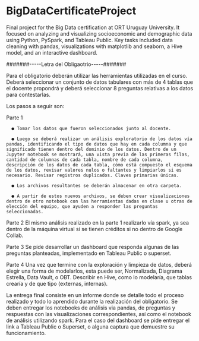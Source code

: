 # BigDataCertificateProject
Final project for the Big Data certification at ORT Uruguay University. It focused on analyzing and visualizing socioeconomic and demographic data using Python, PySpark, and Tableau Public. Key tasks included data cleaning with pandas, visualizations with matplotlib and seaborn, a Hive model, and an interactive dashboard. 

#######-----Letra del Obligaotrio-----#######

Para el obligatorio deberán utilizar las herramientas utilizadas en el curso. Deberá seleccionar un conjunto de datos tabulares con más de 4 tablas que el docente propondrá y deberá seleccionar 8 preguntas relativas a los datos para contestarlas. 

Los pasos a seguir son:

Parte 1
      
      ●	Tomar los datos que fueron seleccionados junto al docente.
      
      ●	Luego se deberá realizar un análisis exploratorio de los datos vía pandas, identificando el tipo de datos que hay en cada columna y que significado tienen dentro del dominio de los datos. Dentro de un Jupyter notebook se mostrará, una vista previa de las primeras filas, cantidad de columnas de cada tabla, nombre de cada columna, descripción de los datos de cada tabla, cómo está compuesto el esquema de los datos, revisar valores nulos o faltantes y limpiarlos si es necesario. Revisar registros duplicados. Claves primarias únicas. 
     
      ●	Los archivos resultantes se deberán almacenar en otra carpeta.
     
      ●	A partir de estos nuevos archivos, se deben crear visualizaciones dentro de otro notebook con las herramientas dadas en clase u otras de elección del equipo, que ayuden a responder las preguntas seleccionadas.


Parte 2
      El mismo análisis realizado en la parte 1 realizarlo vía spark, ya sea dentro de la máquina virtual si se tienen créditos si no dentro de Google Collab.



Parte 3
      Se píde desarrollar un dashboard que responda algunas de las preguntas planteadas, implementado en Tableau Public o superset.


Parte 4
      Una vez que termine con la exploración y limpieza de datos, deberá elegir una forma de modelarlos, esta puede ser, Normalizada, Diagrama Estrella, Data Vault, o OBT. Describir en 
Hive, como lo modelaría, que tablas crearía y de que tipo (externas, internas).

La entrega final consiste en un informe donde se detalle todo el proceso realizado y todo lo aprendido durante la realización del obligatorio. Se deben entregar los notebooks de análisis via pandas, de preguntas y respuestas con las visualizaciones correspondientes, así como el notebook de análisis utilizando spark. Para el caso del dashboard se pide entregar el link a Tableau Public o Superset, o alguna captura que demuestre su funcionamiento.
